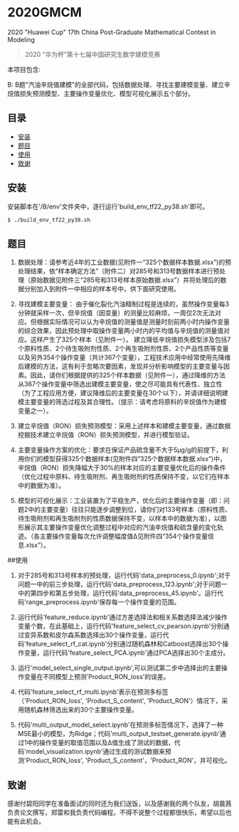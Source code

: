 # 2020GMCM
2020 "Huawei Cup" 17th China Post-Graduate Mathematical Contest in Modeling
> 2020 "华为杯"第十七届中国研究生数学建模竞赛

本项目包含:

B: B题"汽油辛烷值建模"的全部代码，包括数据处理、寻找主要建模变量、建立辛烷值损失预测模型、主要操作变量优化、模型可视化展示五个部分。
## 目录

- [安装](#安装)
- [题目](#题目)
- [使用](#使用)
- [致谢](#致谢)

## 安装

安装脚本在'/B/env'文件夹中，逐行运行'build_env_tf22_py38.sh'即可。

```sh
$ ./build_env_tf22_py38.sh
```

## 题目
1. 数据处理：请参考近4年的工业数据(见附件一“325个数据样本数据.xlsx”)的预处理结果，依“样本确定方法”（附件二）对285号和313号数据样本进行预处理（原始数据见附件三“285号和313号样本原始数据.xlsx”）并将处理后的数据分别加入到附件一中相应的样本号中，供下面研究使用。

2. 寻找建模主要变量：
由于催化裂化汽油精制过程是连续的，虽然操作变量每3 分钟就采样一次，但辛烷值（因变量）的测量比较麻烦，一周仅2次无法对应。但根据实际情况可以认为辛烷值的测量值是测量时刻前两小时内操作变量的综合效果，因此预处理中取操作变量两小时内的平均值与辛烷值的测量值对应。这样产生了325个样本（见附件一）。
建立降低辛烷值损失模型涉及包括7个原料性质、2个待生吸附剂性质、2个再生吸附剂性质、2个产品性质等变量以及另外354个操作变量（共计367个变量），工程技术应用中经常使用先降维后建模的方法，这有利于忽略次要因素，发现并分析影响模型的主要变量与因素。因此，请你们根据提供的325个样本数据（见附件一），通过降维的方法从367个操作变量中筛选出建模主要变量，使之尽可能具有代表性、独立性（为了工程应用方便，建议降维后的主要变量在30个以下），并请详细说明建模主要变量的筛选过程及其合理性。（提示：请考虑将原料的辛烷值作为建模变量之一）。

3. 建立辛烷值（RON）损失预测模型：采用上述样本和建模主要变量，通过数据挖掘技术建立辛烷值（RON）损失预测模型，并进行模型验证。 

4. 主要变量操作方案的优化：要求在保证产品硫含量不大于5μg/g的前提下，利用你们的模型获得325个数据样本(见附件四“325个数据样本数据.xlsx”)中，辛烷值（RON）损失降幅大于30%的样本对应的主要变量优化后的操作条件（优化过程中原料、待生吸附剂、再生吸附剂的性质保持不变，以它们在样本中的数据为准）。

5. 模型的可视化展示：工业装置为了平稳生产，优化后的主要操作变量（即：问题2中的主要变量）往往只能逐步调整到位，请你们对133号样本（原料性质、待生吸附剂和再生吸附剂的性质数据保持不变，以样本中的数据为准），以图形展示其主要操作变量优化调整过程中对应的汽油辛烷值和硫含量的变化轨迹。（各主要操作变量每次允许调整幅度值Δ见附件四“354个操作变量信息.xlsx”）。

##使用
1. 对于285号和313号样本的预处理，运行代码'data_preprocess_0.ipynb';对于问题一中的前三步处理，运行代码'data_preprocess_123.ipynb';对于问题一中的第四步和第五步处理，运行代码'data_preprocess_45.ipynb'。运行代码'range_preprocess.ipynb'保存每一个操作变量的范围。

2. 运行代码'feature_reduce.ipynb'通过方差选择法和相关系数选择法减少操作变量个数，在此基础上，运行代码'feature_select_cv_pearson.ipynb'分别通过变异系数和皮尔森系数选择出30个操作变量，运行代码'feature_select_rf_cat.ipynb'分别通过随机森林和Catboost选择出30个操作变量，运行代码'feature_select_PCA.ipynb'通过PCA选择出30个主成分。

3. 运行'model_select_single_output.ipynb',可以测试第二步中选择出的主要操作变量在不同模型上预测'Product_RON_loss'的误差。

4. 代码'feature_select_rf_multi.ipynb'表示在预测多标签（'Product_RON_loss', 'Product_S_content', 'Product_RON'）情况下，采用随机森林筛选出来的30个主要操作变量。

5. 代码'multi_output_model_select.ipynb'在预测多标签情况下，选择了一种MSE最小的模型，为Ridge；代码'multi_output_testset_generate.ipynb'通过1中的操作变量的取值范围以及Δ值生成了测试的数据，代码'model_visualization.ipynb'通过生成的测试数据来预测'Product_RON_loss', 'Product_S_content'，'Product_RON'，并可视化。


## 致谢

感谢付碧阳同学在准备面试的同时还为我们送饭，以及感谢我的两个队友，胡晨茜负责论文撰写，郑雷和我负责代码编程。不得不说整个过程都很快乐，希望以后也能有此机会。
